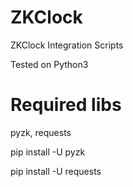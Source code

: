 # ZKClock

ZKClock Integration Scripts

Tested on Python3

# Required libs 
pyzk, requests

pip install -U pyzk

pip install -U requests
